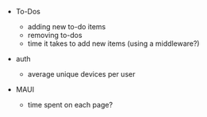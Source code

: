 


- To-Dos
  - adding new to-do items
  - removing to-dos
  - time it takes to add new items (using a middleware?)

- auth
  - average unique devices per user

- MAUI
  - time spent on each page?